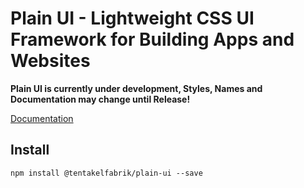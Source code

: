 # Plain UI - Lightweight CSS UI Framework for Building Apps and Websites

**Plain UI is currently under development, Styles, Names and Documentation may change until Release!**

[Documentation](https://plain-ui-com)  

## Install

```
npm install @tentakelfabrik/plain-ui --save
```
